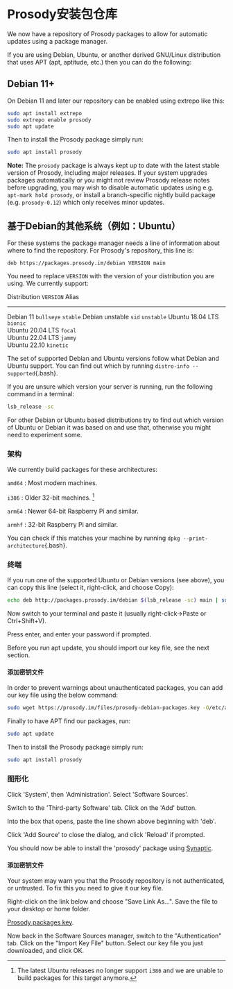 # Prosody安装包仓库

We now have a repository of Prosody packages to allow for automatic
updates using a package manager.

If you are using Debian, Ubuntu, or another derived GNU/Linux
distribution that uses APT (apt, aptitude, etc.) then you can do the
following:

## Debian 11+

On Debian 11 and later  our repository can be enabled using extrepo like
this:

``` bash
sudo apt install extrepo
sudo extrepo enable prosody
sudo apt update
```

Then to install the Prosody package simply run:

``` bash
sudo apt install prosody
```

**Note:** The `prosody` package is always kept up to date with the latest
stable version of Prosody, including major releases. If your system upgrades
packages automatically or you might not review Prosody release notes before
upgrading, you may wish to disable automatic updates using e.g. `apt-mark
hold prosody`, or install a branch-specific nightly build package (e.g.
`prosody-0.12`) which only receives minor updates.

## 基于Debian的其他系统（例如：Ubuntu）

For these systems the package manager needs a line of information about
where to find the repository. For Prosody's repository, this line is:

    deb https://packages.prosody.im/debian VERSION main

You need to replace `VERSION` with the version of your distribution you
are using. We currently support:

  Distribution       `VERSION`    Alias
  ------------------ ------------ -------------
  Debian 11          `bullseye`   `stable`
  Debian unstable    `sid`        `unstable`
  Ubuntu 18.04 LTS   `bionic`     
  Ubuntu 20.04 LTS   `focal`      
  Ubuntu 22.04 LTS   `jammy`      
  Ubuntu 22.10       `kinetic`    

The set of supported Debian and Ubuntu versions follow what Debian and
Ubuntu support. You can find out which by running
`distro-info --supported`{.bash}.

If you are unsure which version your server is running, run the
following command in a terminal:

``` bash
lsb_release -sc
```

For other Debian or Ubuntu based distributions try to find out which
version of Ubuntu or Debian it was based on and use that, otherwise you
might need to experiment some.

### 架构

We currently build packages for these architectures:

`amd64`
:   Most modern machines.

`i386`
:   Older 32-bit machines. [^1]

`arm64`
:   Newer 64-bit Raspberry Pi and similar.

`armhf`
:   32-bit Raspberry Pi and similar.

You can check if this matches your machine by running
`dpkg --print-architecture`{.bash}.

### 终端

If you run one of the supported Ubuntu or Debian versions (see above),
you can copy this line (select it, right-click, and choose Copy):

``` bash
echo deb http://packages.prosody.im/debian $(lsb_release -sc) main | sudo tee /etc/apt/sources.list.d/prosody.list
```

Now switch to your terminal and paste it (usually right-click→Paste or
Ctrl+Shift+V).

Press enter, and enter your password if prompted.

Before you run apt update, you should import our key file, see the
next section.

#### 添加密钥文件

In order to prevent warnings about unauthenticated packages, you can add
our key file using the below command:

``` bash
sudo wget https://prosody.im/files/prosody-debian-packages.key -O/etc/apt/trusted.gpg.d/prosody.gpg
```

Finally to have APT find our packages, run:

``` bash
sudo apt update
```

Then to install the Prosody package simply run:

``` bash
sudo apt install prosody
```

### 图形化

Click 'System', then 'Administration'. Select 'Software Sources'.

Switch to the 'Third-party Software' tab. Click on the 'Add' button.

Into the box that opens, paste the line shown above beginning with
'deb'.

Click 'Add Source' to close the dialog, and click 'Reload' if prompted.

You should now be able to install the 'prosody' package using
[Synaptic](https://help.ubuntu.com/community/SynapticHowto#Browsing%20the%20package%20database).

#### 添加密钥文件

Your system may warn you that the Prosody repository is not
authenticated, or untrusted. To fix this you need to give it our key
file.

Right-click on the link below and choose "Save Link As...". Save the
file to your desktop or home folder.

[Prosody packages
key](https://prosody.im/files/prosody-debian-packages.key).

Now back in the Software Sources manager, switch to the "Authentication"
tab. Click on the "Import Key File" button. Select our key file you just
downloaded, and click OK.

[^1]: The latest Ubuntu releases no longer support `i386` and we are
    unable to build packages for this target anymore.
